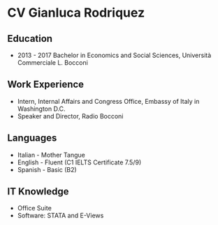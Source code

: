 CV Gianluca Rodriquez
=====================

Education
---------
* 2013 - 2017 Bachelor in Economics and Social Sciences, Università Commerciale L. Bocconi

Work Experience
---------------
* Intern, Internal Affairs and Congress Office, Embassy of Italy in Washington D.C.
* Speaker and Director, Radio Bocconi

Languages
---------
* Italian - Mother Tangue
* English - Fluent (C1 IELTS Certificate 7.5/9)
* Spanish - Basic (B2)

IT Knowledge 
------------
* Office Suite 
* Software: STATA and E-Views
